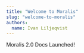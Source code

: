 ```yaml
---
title: "Welcome to Moralis"
slug: "welcome-to-moralis"
authors:
  name: Ivan Liljeqvist
---
```


Moralis 2.0 Docs Launched!
